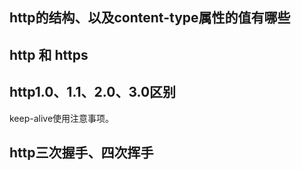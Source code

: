 ## http的结构、以及content-type属性的值有哪些

## http 和 https

## http1.0、1.1、2.0、3.0区别

keep-alive使用注意事项。

## http三次握手、四次挥手
